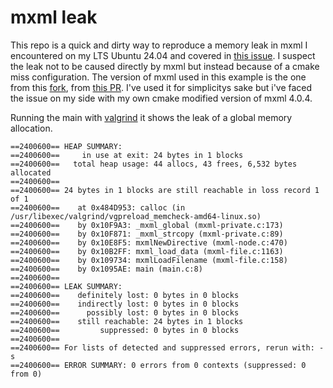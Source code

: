 # mxml leak
This repo is a quick and dirty way to reproduce a memory leak in mxml I encountered on my LTS Ubuntu 24.04 and
covered in [this issue](https://github.com/michaelrsweet/mxml/issues/341).
I suspect the leak not to be caused directly by mxml but instead because of a cmake miss configuration.
The version of mxml used in this example is the one from this [fork](https://github.com/BarronKane/mxml/tree/cmake), 
from [this PR](https://github.com/michaelrsweet/mxml/pull/330). I've used it for simplicitys sake but i've faced the
issue on my side with my own cmake modified version of mxml 4.0.4.

Running the main with [valgrind](https://valgrind.org/) it shows the leak of a global memory allocation.
```
==2400600== HEAP SUMMARY:
==2400600==     in use at exit: 24 bytes in 1 blocks
==2400600==   total heap usage: 44 allocs, 43 frees, 6,532 bytes allocated
==2400600==
==2400600== 24 bytes in 1 blocks are still reachable in loss record 1 of 1
==2400600==    at 0x484D953: calloc (in /usr/libexec/valgrind/vgpreload_memcheck-amd64-linux.so)
==2400600==    by 0x10F9A3: _mxml_global (mxml-private.c:173)
==2400600==    by 0x10F871: _mxml_strcopy (mxml-private.c:89)
==2400600==    by 0x10E8F5: mxmlNewDirective (mxml-node.c:470)
==2400600==    by 0x10B2FF: mxml_load_data (mxml-file.c:1163)
==2400600==    by 0x109734: mxmlLoadFilename (mxml-file.c:158)
==2400600==    by 0x1095AE: main (main.c:8)
==2400600==
==2400600== LEAK SUMMARY:
==2400600==    definitely lost: 0 bytes in 0 blocks
==2400600==    indirectly lost: 0 bytes in 0 blocks
==2400600==      possibly lost: 0 bytes in 0 blocks
==2400600==    still reachable: 24 bytes in 1 blocks
==2400600==         suppressed: 0 bytes in 0 blocks
==2400600==
==2400600== For lists of detected and suppressed errors, rerun with: -s
==2400600== ERROR SUMMARY: 0 errors from 0 contexts (suppressed: 0 from 0)
```
